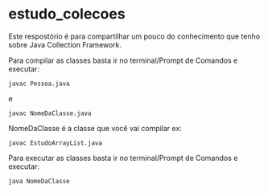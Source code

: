 # estudo_colecoes
Este respostório é para compartilhar um pouco do conhecimento que tenho sobre Java Collection Framework.

Para compilar as classes basta ir no terminal/Prompt de Comandos e executar:
```
javac Pessoa.java
```
e
```
javac NomeDaClasse.java
```

NomeDaClasse é a classe que você vai compilar ex:

```
javac EstudoArrayList.java
```

Para executar as classes basta ir no terminal/Prompt de Comandos e executar:

```
java NomeDaClasse
```
